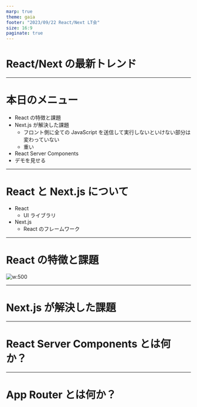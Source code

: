 ```yaml
---
marp: true
theme: gaia
footer: "2023/09/22 React/Next LT会"
size: 16:9
paginate: true
---
```


<!--
_class: lead
_footer: ""
_paginate: false
-->

# React/Next の最新トレンド

---

# 本日のメニュー

- React の特徴と課題
- Next.js が解決した課題
  - フロント側に全ての JavaScript を送信して実行しないといけない部分は変わっていない
  - 重い
- React Server Components
- デモを見せる

---

# React と Next.js について

- React
  - UI ライブラリ
- Next.js
  - React のフレームワーク

---

# React の特徴と課題

![w:500](jest.png)

---

# Next.js が解決した課題

---

# React Server Components とは何か？

---

# App Router とは何か？

<!--
backgroundColor: black
paginate: false
footer: ""
-->
